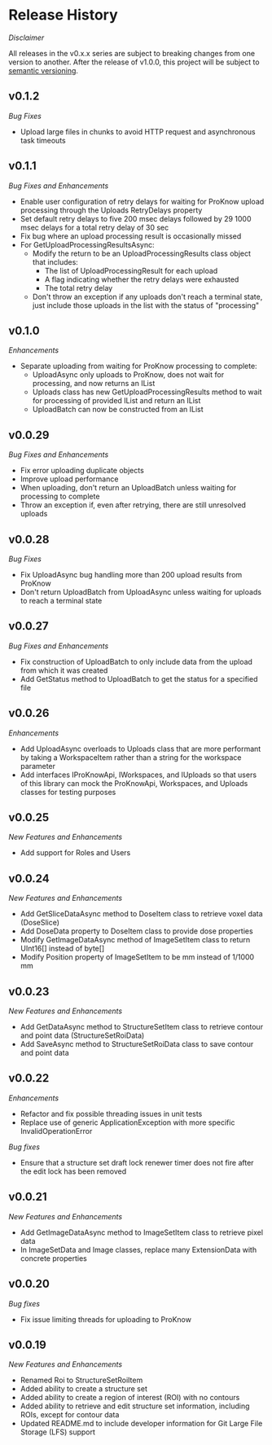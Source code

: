 # Release History

*Disclaimer*

All releases in the v0.x.x series are subject to breaking changes from one version to another.  After the release of v1.0.0, this project will be subject to [semantic versioning](http://semver.org/).

## v0.1.2

*Bug Fixes*

- Upload large files in chunks to avoid HTTP request and asynchronous task timeouts

## v0.1.1

*Bug Fixes and Enhancements*

- Enable user configuration of retry delays for waiting for ProKnow upload processing through the Uploads RetryDelays property
- Set default retry delays to five 200 msec delays followed by 29 1000 msec delays for a total retry delay of 30 sec
- Fix bug where an upload processing result is occasionally missed
- For GetUploadProcessingResultsAsync:
    - Modify the return to be an UploadProcessingResults class object that includes:
        - The list of UploadProcessingResult for each upload
        - A flag indicating whether the retry delays were exhausted
        - The total retry delay
    - Don't throw an exception if any uploads don't reach a terminal state, just include those uploads in the list with the status of "processing"

## v0.1.0

*Enhancements*

- Separate uploading from waiting for ProKnow processing to complete:
    - UploadAsync only uploads to ProKnow, does not wait for processing, and now returns an IList<UploadResult>
    - Uploads class has new GetUploadProcessingResults method to wait for processing of provided IList<UploadResult> and return an IList<UploadProcessingResult>
    - UploadBatch can now be constructed from an IList<UploadProcessingResult>

## v0.0.29

*Bug Fixes and Enhancements*

- Fix error uploading duplicate objects
- Improve upload performance
- When uploading, don't return an UploadBatch unless waiting for processing to complete
- Throw an exception if, even after retrying, there are still unresolved uploads

## v0.0.28

*Bug Fixes*

- Fix UploadAsync bug handling more than 200 upload results from ProKnow
- Don't return UploadBatch from UploadAsync unless waiting for uploads to reach a terminal state

## v0.0.27

*Bug Fixes and Enhancements*
- Fix construction of UploadBatch to only include data from the upload from which it was created
- Add GetStatus method to UploadBatch to get the status for a specified file

## v0.0.26

*Enhancements*
- Add UploadAsync overloads to Uploads class that are more performant by taking a WorkspaceItem rather than a string for the workspace parameter
- Add interfaces IProKnowApi, IWorkspaces, and IUploads so that users of this library can mock the ProKnowApi, Workspaces, and Uploads classes for testing purposes

## v0.0.25

*New Features and Enhancements*
- Add support for Roles and Users

## v0.0.24

*New Features and Enhancements*
- Add GetSliceDataAsync method to DoseItem class to retrieve voxel data (DoseSlice)
- Add DoseData property to DoseItem class to provide dose properties
- Modify GetImageDataAsync method of ImageSetItem class to return UInt16[] instead of byte[]
- Modify Position property of ImageSetItem to be mm instead of 1/1000 mm

## v0.0.23

*New Features and Enhancements*
- Add GetDataAsync method to StructureSetItem class to retrieve contour and point data (StructureSetRoiData)
- Add SaveAsync method to StructureSetRoiData class to save contour and point data

## v0.0.22

*Enhancements*
- Refactor and fix possible threading issues in unit tests
- Replace use of generic ApplicationException with more specific InvalidOperationError

*Bug fixes*
- Ensure that a structure set draft lock renewer timer does not fire after the edit lock has been removed

## v0.0.21

*New Features and Enhancements*
- Add GetImageDataAsync method to ImageSetItem class to retrieve pixel data
- In ImageSetData and Image classes, replace many ExtensionData with concrete properties

## v0.0.20

*Bug fixes*
- Fix issue limiting threads for uploading to ProKnow

## v0.0.19

*New Features and Enhancements*
- Renamed Roi to StructureSetRoiItem
- Added ability to create a structure set
- Added ability to create a region of interest (ROI) with no contours
- Added ability to retrieve and edit structure set information, including ROIs, except for contour data
- Updated README.md to include developer information for Git Large File Storage (LFS) support
